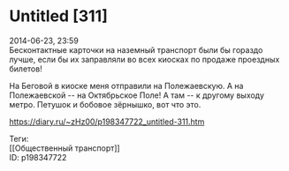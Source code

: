 Untitled [311]
===============

   
 2014-06-23, 23:59   
  Беcконтактные карточки на наземный транспорт были бы гораздо лучше, если бы их заправляли во всех киосках по продаже проездных билетов!   
   
 На Беговой в киоске меня отправили на Полежаевскую. А на Полежаевской -- на Октябрьское Поле! А там -- к другому выходу метро. Петушок и бобовое зёрнышко, вот что это.   
    
 <https://diary.ru/~zHz00/p198347722_untitled-311.htm>   
   
 Теги:   
 [[Общественный транспорт]]   
 ID: p198347722